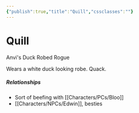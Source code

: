 ```yaml
---
{"publish":true,"title":"Quill","cssclasses":""}
---
```



# Quill

Anvi's Duck Robed Rogue

Wears a white duck looking robe. Quack.

##### Relationships

- Sort of beefing with [[Characters/PCs/Bloo]]
- [[Characters/NPCs/Edwin]], besties

